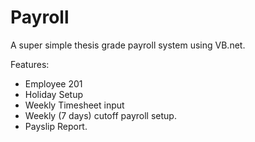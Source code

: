 # Payroll

A super simple thesis grade payroll system using VB.net.

Features:
* Employee 201
* Holiday Setup
* Weekly Timesheet input
* Weekly (7 days) cutoff payroll setup.
* Payslip Report.
